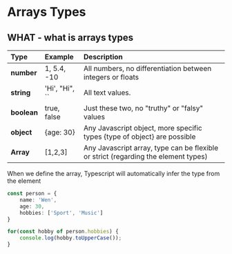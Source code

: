 # Arrays Types

## WHAT - what is arrays types

| Type | Example | Description |
| :--- | :--- | :--- |
| **number** | 1, 5.4, -10 | All numbers, no differentiation between integers or floats |
| **string** | 'Hi', "Hi",  \`\` | All text values. |
| **boolean** | true, false | Just these two, no "truthy" or "falsy" values |
| **object**  | {age: 30} | Any Javascript object, more specific types {type of object} are possible |
| **Array** | \[1,2,3\] | Any Javascript array, type can be flexible or strict \(regarding the element types\) |

When we define the array, Typescript will automatically infer the type from the element

```typescript
const person = {
    name: 'Wen',
    age: 30,
    hobbies: ['Sport', 'Music']
}

for(const hobby of person.hobbies) {
    console.log(hobby.toUpperCase());
}
```

